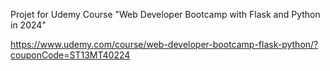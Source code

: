 Projet for Udemy Course "Web Developer Bootcamp with Flask and Python in 2024"

https://www.udemy.com/course/web-developer-bootcamp-flask-python/?couponCode=ST13MT40224
